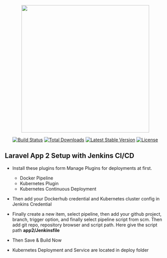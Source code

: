 <p align="center"><a href="https://laravel.com" target="_blank"><img src="https://raw.githubusercontent.com/laravel/art/master/logo-lockup/5%20SVG/2%20CMYK/1%20Full%20Color/laravel-logolockup-cmyk-red.svg" width="400"></a></p>

<p align="center">
<a href="https://travis-ci.org/laravel/framework"><img src="https://travis-ci.org/laravel/framework.svg" alt="Build Status"></a>
<a href="https://packagist.org/packages/laravel/framework"><img src="https://img.shields.io/packagist/dt/laravel/framework" alt="Total Downloads"></a>
<a href="https://packagist.org/packages/laravel/framework"><img src="https://img.shields.io/packagist/v/laravel/framework" alt="Latest Stable Version"></a>
<a href="https://packagist.org/packages/laravel/framework"><img src="https://img.shields.io/packagist/l/laravel/framework" alt="License"></a>
</p>

## Laravel App 2 Setup with Jenkins CI/CD

- Install these plugins form Manage Plugins for deployments at first.

    - Docker Pipeline
    - Kubernetes Plugin
    - Kubernetes Continuous Deployment

- Then add your Dockerhub credential and Kubernetes cluster config in Jenkins Credential 

- Finally create a new item, select pipeline, then add your github project, branch, trigger option, and finally select pipeline script from scm. Then add git repo, repository browser and script path. Here give the script path <b>app2/Jenkinsfile</b>

- Then Save & Build Now

- Kubernetes Deployment and Service are located in deploy folder